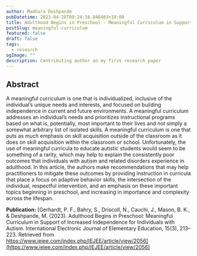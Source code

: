 ```yaml
---
author: Madhura Deshpande
pubDatetime: 2023-04-28T09:24:16.846463+10:00
title: Adulthood Begins in Preschool - Meaningful Curriculum in Support of Increased Independence for Individuals with Autism
postSlug: meaningful-curriculum
featured: false
draft: false
tags:
  - research
ogImage: ""
description: Contributing author on my first research paper
---
```


## Abstract

A meaningful curriculum is one that is individualized, inclusive of the individual’s unique needs and interests, and focused on building independence in current and future environments. A meaningful curriculum addresses an individual’s needs and prioritizes instructional programs based on what is, potentially, most important to their lives and not simply a somewhat arbitrary list of isolated skills. A meaningful curriculum is one that puts as much emphasis on skill acquisition outside of the classroom as it does on skill acquisition within the classroom or school. Unfortunately, the use of meaningful curricula to educate autistic students would seem to be something of a rarity, which may help to explain the consistently poor outcomes that individuals with autism and related disorders experience in adulthood. In this article, the authors make recommendations that may help practitioners to mitigate these outcomes by providing instruction in curricula that place a focus on adaptive behavior skills, the intersection of the individual, respectful intervention, and an emphasis on these important topics beginning in preschool, and increasing in importance and complexity across the lifespan.

**Publication:** [Gerhardt, P. F., Bahry, S., Driscoll, N., Cauchi, J., Mason, B. K., & Deshpande, M. (2023). Adulthood Begins in Preschool: Meaningful Curriculum in Support of Increased Independence for Individuals with Autism. International Electronic Journal of Elementary Education, 15(3), 213–223. Retrieved from https://www.iejee.com/index.php/IEJEE/article/view/2056](https://www.iejee.com/index.php/IEJEE/article/view/2056)

